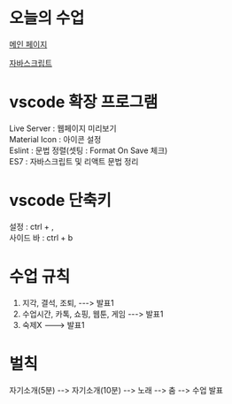 # 오늘의 수업
[메인 페이지](https://rkdrudals0611.github.io/class-2024/)   

[자바스크립트](https://rkdrudals0611.github.io/class-2024/javascript/index.html)   
# vscode 확장 프로그램
Live Server : 웹페이지 미리보기   
Material Icon : 아이콘 설정   
Eslint : 문법 정렬(셋팅 : Format On Save 체크)   
ES7 : 자바스크립트 및 리액트 문법 정리   

# vscode 단축키
설정 : ctrl + ,   
사이드 바 : ctrl + b   

# 수업 규칙
1. 지각, 결석, 조퇴,  ---> 발표1
2. 수업시간, 카톡, 쇼핑, 웹툰, 게임 ---> 발표1
3. 숙제X ---> 발표1

# 벌칙
자기소개(5분) --> 자기소개(10분) --> 노래 --> 춤 --> 수업 발표